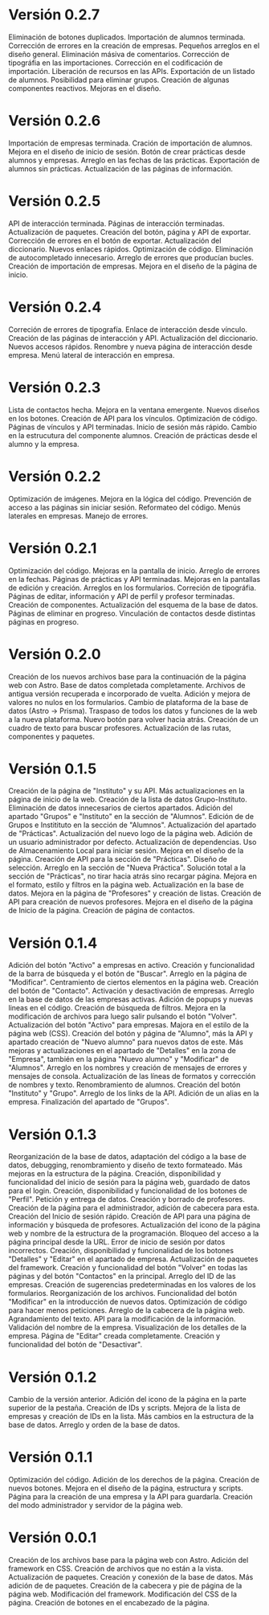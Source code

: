# Versión 0.2.7

Eliminación de botones duplicados.
Importación de alumnos terminada.
Corrección de errores en la creación de empresas.
Pequeños arreglos en el diseño general.
Eliminación másiva de comentarios.
Corrección de tipográfia en las importaciones.
Corrección en el codificación de importación.
Liberación de recursos en las APIs.
Exportación de un listado de alumnos.
Posibilidad para eliminar grupos.
Creación de algunas componentes reactivos.
Mejoras en el diseño.

# Versión 0.2.6

Importación de empresas terminada.
Cración de importación de alumnos.
Mejora en el diseño de inicio de sesión.
Botón de crear prácticas desde alumnos y empresas.
Arreglo en las fechas de las prácticas.
Exportación de alumnos sin prácticas.
Actualización de las páginas de información.

# Versión 0.2.5

API de interacción terminada.
Páginas de interacción terminadas.
Actualización de paquetes.
Creación del botón, página y API de exportar.
Corrección de errores en el botón de exportar.
Actualización del diccionario.
Nuevos enlaces rápidos.
Optimización de código.
Eliminación de autocompletado innecesario.
Arreglo de errores que producían bucles.
Creación de importación de empresas.
Mejora en el diseño de la página de inicio.

# Versión 0.2.4

Correción de errores de tipografía.
Enlace de interacción desde vínculo.
Creación de las páginas de interacción y API.
Actualización del diccionario.
Nuevos accesos rápidos.
Renombre y nueva página de interacción desde empresa.
Menú lateral de interacción en empresa.

# Versión 0.2.3

Lista de contactos hecha.
Mejora en la ventana emergente.
Nuevos diseños en los botones.
Creación de API para los vínculos.
Optimización de código.
Páginas de vínculos y API terminadas.
Inicio de sesión más rápido.
Cambio en la estrucutura del componente alumnos.
Creación de prácticas desde el alumno y la empresa.

# Versión 0.2.2

Optimización de imágenes.
Mejora en la lógica del código.
Prevención de acceso a las páginas sin iniciar sesión.
Reformateo del código.
Menús laterales en empresas.
Manejo de errores.

# Versión 0.2.1

Optimización del código.
Mejoras en la pantalla de inicio.
Arreglo de errores en la fechas.
Páginas de prácticas y API terminadas.
Mejoras en la pantallas de edición y creación.
Arreglos en los formularios.
Correción de tipográfia.
Páginas de editar, información y API de perfil y profesor terminadas.
Creación de componentes.
Actualización del esquema de la base de datos.
Páginas de eliminar en progreso.
Vinculación de contactos desde distintas páginas en progreso.

# Versión 0.2.0

Creación de los nuevos archivos base para la continuación de la página web con Astro.
Base de datos completada completamente.
Archivos de antigua versión recuperada e incorporado de vuelta.
Adición y mejora de valores no nulos en los formularios.
Cambio de plataforma de la base de datos (Astro -> Prisma).
Traspaso de todos los datos y funciones de la web a la nueva plataforma.
Nuevo botón para volver hacia atrás.
Creación de un cuadro de texto para buscar profesores.
Actualización de las rutas, componentes y paquetes.

# Versión 0.1.5

Creación de la página de "Instituto" y su API.
Más actualizaciones en la página de inicio de la web.
Creación de la lista de datos Grupo-Instituto.
Eliminación de datos innecesarios de ciertos apartados.
Adición del apartado "Grupos" e "Instituto" en la sección de "Alumnos".
Edición de de Grupos e Institituto en la sección de "Alumnos".
Actualización del apartado de "Prácticas".
Actualización del nuevo logo de la página web.
Adición de un usuario administrador por defecto.
Actualización de dependencias.
Uso de Almacenamiento Local para iniciar sesión.
Mejora en el diseño de la página.
Creación de API para la sección de "Prácticas".
Diseño de selección.
Arreglo en la sección de "Nueva Práctica".
Solución total a la sección de "Prácticas", no tirar hacia atrás sino recargar página.
Mejora en el formato, estilo y filtros en la página web.
Actualización en la base de datos.
Mejora en la página de "Profesores" y creación de listas.
Creación de API para creación de nuevos profesores.
Mejora en el diseño de la página de Inicio de la página.
Creación de página de contactos.


# Versión 0.1.4

Adición del botón "Activo" a empresas en activo.
Creación y funcionalidad de la barra de búsqueda y el botón de "Buscar".
Arreglo en la página de "Modificar".
Centramiento de ciertos elementos en la página web.
Creación del botón de "Contacto".
Activación y desactivación de empresas.
Arreglo en la base de datos de las empresas activas.
Adición de popups y nuevas lineas en el código.
Creación de búsqueda de filtros.
Mejora en la modificación de archivos para luego salir pulsando el botón "Volver".
Actualización del botón "Activo" para empresas.
Majora en el estilo de la página web (CSS).
Creación del botón y página de "Alumno", más la API y apartado creación de "Nuevo alumno" para nuevos datos de este.
Más mejoras y actualizaciones en el apartado de "Detalles" en la zona de "Empresa", también en la página "Nuevo alumno" y "Modificar" de "Alumnos".
Arreglo en los nombres y creación de mensajes de errores y mensajes de consola.
Actualización de las líneas de formatos y corrección de nombres y texto.
Renombramiento de alumnos.
Creación del botón "Instituto" y "Grupo".
Arreglo de los links de la API.
Adición de un alias en la empresa.
Finalización del apartado de "Grupos".

# Versión 0.1.3

Reorganización de la base de datos, adaptación del código a la base de datos, debugging, renombramiento y diseño de texto formateado.
Más mejoras en la estructura de la página.
Creación, disponibilidad y funcionalidad del inicio de sesión para la página web, guardado de datos para el login.
Creación, disponibilidad y funcionalidad de los botones de "Perfil".
Petición y entrega de datos.
Creación y borrado de profesores.
Creación de la página para el administrador, adición de cabecera para esta.
Creación del Inicio de sesión rápido.
Creación de API para una página de información y búsqueda de profesores.
Actualización del icono de la página web y nombre de la estructura de la programación.
Bloqueo del acceso a la página principal desde la URL.
Error de inicio de sesión por datos incorrectos.
Creación, disponibilidad y funcionalidad de los botones "Detalles" y "Editar" en el apartado de empresa.
Actualización de paquetes del framework.
Creación y funcionalidad del botón "Volver" en todas las páginas y del botón "Contactos" en la principal.
Arreglo del ID de las empresas.
Creación de sugerencias predeterminadas en los valores de los formularios. 
Reorganización de los archivos.
Funcionalidad del botón "Modificar" en la introducción de nuevos datos.
Optimización de código para hacer menos peticiones.
Arreglo de la cabecera de la página web.
Agrandamiento del texto.
API para la modificación de la información.
Validación del nombre de la empresa.
Visualización de los detalles de la empresa.
Página de "Editar" creada completamente.
Creación y funcionalidad del botón de "Desactivar".

# Versión 0.1.2

Cambio de la versión anterior.
Adición del icono de la página en la parte superior de la pestaña.
Creación de IDs y scripts.
Mejora de la lista de empresas y creación de IDs en la lista.
Más cambios en la estructura de la base de datos.
Arreglo y orden de la base de datos.

# Versión 0.1.1

Optimización del código.
Adición de los derechos de la página.
Creación de nuevos botones.
Mejora en el diseño de la página, estructura y scripts.
Página para la creación de una empresa y la API para guardarla.
Creación del modo administrador y servidor de la página web.

# Versión 0.0.1

Creación de los archivos base para la página web con Astro.
Adición del framework en CSS.
Creación de archivos que no están a la vista.
Actualización de paquetes.
Creación y conexión de la base de datos.
Más adición de de paquetes.
Creación de la cabecera y pie de página de la página web.
Modificación del framework.
Modificación del CSS de la página.
Creación de botones en el encabezado de la página.